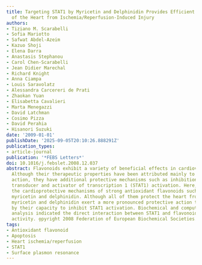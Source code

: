 ```yaml
---
title: Targeting STAT1 by Myricetin and Delphinidin Provides Efficient Protection
  of the Heart from Ischemia/Reperfusion-Induced Injury
authors:
- Tiziano M. Scarabelli
- Sofia Mariotto
- Safwat Abdel-Azeim
- Kazuo Shoji
- Elena Darra
- Anastasis Stephanou
- Carol Chen-Scarabelli
- Jean Didier Marechal
- Richard Knight
- Anna Ciampa
- Louis Saravolatz
- Alessandra Carcereri de Prati
- Zhaokan Yuan
- Elisabetta Cavalieri
- Marta Menegazzi
- David Latchman
- Cosimo Pizza
- David Perahia
- Hisanori Suzuki
date: '2009-01-01'
publishDate: '2025-09-05T20:10:26.888291Z'
publication_types:
- article-journal
publication: '*FEBS Letters*'
doi: 10.1016/j.febslet.2008.12.037
abstract: Flavonoids exhibit a variety of beneficial effects in cardiovascular diseases.
  Although their therapeutic properties have been attributed mainly to their antioxidant
  action, they have additional protective mechanisms such as inhibition of signal
  transducer and activator of transcription 1 (STAT1) activation. Here, we have investigated
  the cardioprotective mechanisms of strong antioxidant flavonoids such as quercetin,
  myricetin and delphinidin. Although all of them protect the heart from ischemia/reperfusion-injury,
  myricetin and delphinidin exert a more pronounced protective action than quercetin
  by their capacity to inhibit STAT1 activation. Biochemical and computer modeling
  analysis indicated the direct interaction between STAT1 and flavonoids with anti-STAT1
  activity. o̧pyright 2008 Federation of European Biochemical Societies.
tags:
- Antioxidant flavonoid
- Apoptosis
- Heart ischemia/reperfusion
- STAT1
- Surface plasmon resonance
---
```

